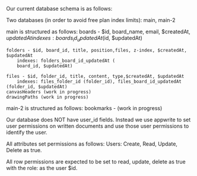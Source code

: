 Our current database schema is as follows:

Two databases (in order to avoid free plan index limits): main, main-2

main is structured as follows:
    boards - $id, board_name, email, $createdAt, $updatedAt
        indexes: boards_id_updatedAt ($id, $updatedAt)

    folders - $id, board_id, title, position,files, z-index, $createdAt, $updatedAt
        indexes: folders_board_id_updatedAt (
        board_id, $updatedAt)

    files - $id, folder_id, title, content, type,$createdAt, $updatedAt
        indexes: files_folder_id (folder_id), files_board_id_updatedAt (folder_id, $updatedAt)
    canvasHeaders (work in progress)
    drawingPaths (work in progress)

main-2 is structured as follows:
    bookmarks - (work in progress)


Our database does NOT have user_id fields. Instead we use appwrite to set user permissions on written documents and use those user permissions to identify the user.

All attributes set permissions as follows: Users: Create, Read, Update, Delete as true.

All row permissions are expected to be set to read, update, delete as true with the role: as the user $id.